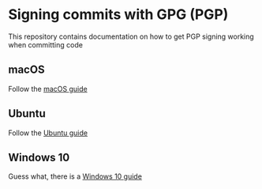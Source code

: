 # Signing commits with GPG (PGP)

This repository contains documentation on how to get PGP signing working when committing code

## macOS

Follow the [macOS guide](./macOS.md)

## Ubuntu

Follow the [Ubuntu guide](./ubuntu.md)

## Windows 10

Guess what, there is a [Windows 10 guide](./windows10.md)